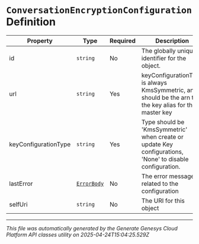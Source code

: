 # `ConversationEncryptionConfiguration` Definition

| Property | Type | Required | Description |
|----------|------|----------|-------------|
| id | `string` | No | The globally unique identifier for the object. |
| url | `string` | Yes | keyConfigurationType is always KmsSymmetric, and should be the arn to the key alias for the master key |
| keyConfigurationType | `string` | Yes | Type should be 'KmsSymmetric' when create or update Key configurations, 'None' to disable configuration. |
| lastError | [`ErrorBody`](errorbody-definition.md) | No | The error message related to the configuration |
| selfUri | `string` | No | The URI for this object |

---

*This file was automatically generated by the Generate Genesys Cloud Platform API classes utility on 2025-04-24T15:04:25.529Z*